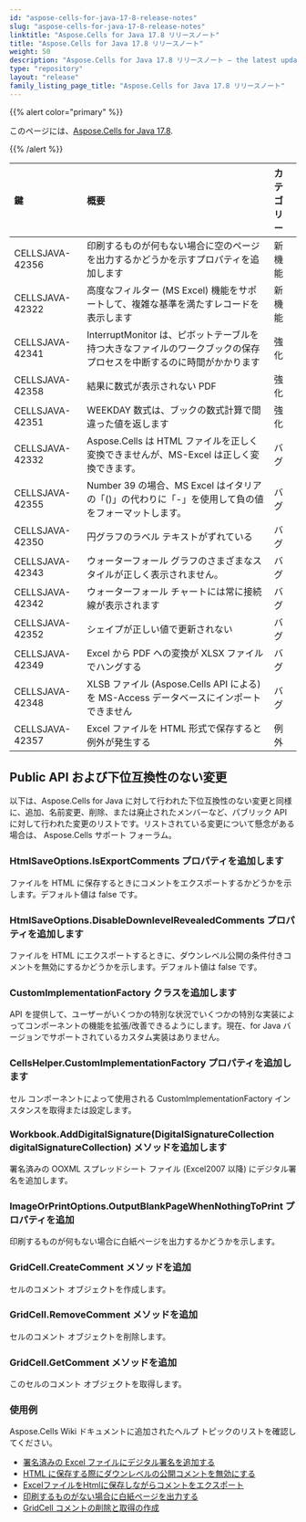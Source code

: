 ```yaml
---
id: "aspose-cells-for-java-17-8-release-notes"
slug: "aspose-cells-for-java-17-8-release-notes"
linktitle: "Aspose.Cells for Java 17.8 リリースノート"
title: "Aspose.Cells for Java 17.8 リリースノート"
weight: 50
description: "Aspose.Cells for Java 17.8 リリースノート – the latest updates and fixes."
type: "repository"
layout: "release"
family_listing_page_title: "Aspose.Cells for Java 17.8 リリースノート"
---
```

{{% alert color="primary" %}} 

このページには、[Aspose.Cells for Java 17.8](https://releases.aspose.com/cells/java/new-releases/aspose.cells-for-java-17.8/).

{{% /alert %}} 

|**鍵**|**概要**|**カテゴリー**|
|:- |:- |:- |
|CELLSJAVA-42356|印刷するものが何もない場合に空のページを出力するかどうかを示すプロパティを追加します|新機能|
|CELLSJAVA-42322|高度なフィルター (MS Excel) 機能をサポートして、複雑な基準を満たすレコードを表示します|新機能|
|CELLSJAVA-42341|InterruptMonitor は、ピボットテーブルを持つ大きなファイルのワークブックの保存プロセスを中断するのに時間がかかります|強化|
|CELLSJAVA-42358|結果に数式が表示されない PDF|強化|
|CELLSJAVA-42351|WEEKDAY 数式は、ブックの数式計算で間違った値を返します|強化|
|CELLSJAVA-42332|Aspose.Cells は HTML ファイルを正しく変換できませんが、MS-Excel は正しく変換できます。|バグ|
|CELLSJAVA-42355|Number 39 の場合、MS Excel はイタリアの「()」の代わりに「-」を使用して負の値をフォーマットします。|バグ|
|CELLSJAVA-42350|円グラフのラベル テキストがずれている|バグ|
|CELLSJAVA-42343|ウォーターフォール グラフのさまざまなスタイルが正しく表示されません。|バグ|
|CELLSJAVA-42342|ウォーターフォール チャートには常に接続線が表示されます|バグ|
|CELLSJAVA-42352|シェイプが正しい値で更新されない|バグ|
|CELLSJAVA-42349|Excel から PDF への変換が XLSX ファイルでハングする|バグ|
|CELLSJAVA-42348|XLSB ファイル (Aspose.Cells API による) を MS-Access データベースにインポートできません|バグ|
|CELLSJAVA-42357|Excel ファイルを HTML 形式で保存すると例外が発生する|例外|
## **Public API および下位互換性のない変更**
以下は、Aspose.Cells for Java に対して行われた下位互換性のない変更と同様に、追加、名前変更、削除、または廃止されたメンバーなど、パブリック API に対して行われた変更のリストです。リストされている変更について懸念がある場合は、 Aspose.Cells サポート フォーラム。
### **HtmlSaveOptions.IsExportComments プロパティを追加します**
ファイルを HTML に保存するときにコメントをエクスポートするかどうかを示します。デフォルト値は false です。
### **HtmlSaveOptions.DisableDownlevelRevealedComments プロパティを追加します**
ファイルを HTML にエクスポートするときに、ダウンレベル公開の条件付きコメントを無効にするかどうかを示します。デフォルト値は false です。
### **CustomImplementationFactory クラスを追加します**
API を提供して、ユーザーがいくつかの特別な状況でいくつかの特別な実装によってコンポーネントの機能を拡張/改善できるようにします。現在、for Java バージョンでサポートされているカスタム実装はありません。
### **CellsHelper.CustomImplementationFactory プロパティを追加します**
セル コンポーネントによって使用される CustomImplementationFactory インスタンスを取得または設定します。
### **Workbook.AddDigitalSignature(DigitalSignatureCollection digitalSignatureCollection) メソッドを追加します**
署名済みの OOXML スプレッドシート ファイル (Excel2007 以降) にデジタル署名を追加します。
### **ImageOrPrintOptions.OutputBlankPageWhenNothingToPrint プロパティを追加**
印刷するものが何もない場合に白紙ページを出力するかどうかを示します。
### **GridCell.CreateComment メソッドを追加**
セルのコメント オブジェクトを作成します。
### **GridCell.RemoveComment メソッドを追加**
セルのコメント オブジェクトを削除します。
### **GridCell.GetComment メソッドを追加**
このセルのコメント オブジェクトを取得します。


### **使用例**
Aspose.Cells Wiki ドキュメントに追加されたヘルプ トピックのリストを確認してください。

- [署名済みの Excel ファイルにデジタル署名を追加する](https://docs.aspose.com/cells/ja/java/add-digital-signature-to-an-already-signed-excel-file/)
- [HTML に保存する際にダウンレベルの公開コメントを無効にする](https://docs.aspose.com/cells/ja/java/disable-downlevel-revealed-comments-while-saving-to-html/)
- [ExcelファイルをHtmlに保存しながらコメントをエクスポート](https://docs.aspose.com/cells/ja/java/export-comments-while-saving-excel-file-to-html/)
- [印刷するものがない場合に白紙ページを出力する](https://docs.aspose.com/cells/ja/java/output-blank-page-when-there-is-nothing-to-print/)
- [GridCell コメントの削除と取得の作成](https://docs.aspose.com/cells/ja/java/create-remove-and-get-gridcell-comments/)
